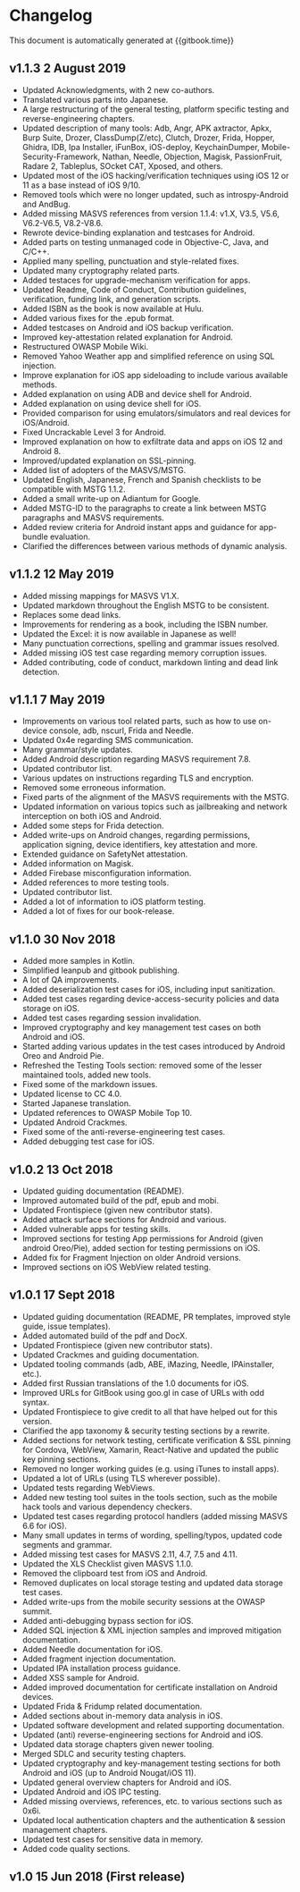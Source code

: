 # Changelog

This document is automatically generated at {{gitbook.time}}

## v1.1.3 2 August 2019

- Updated Acknowledgments, with 2 new co-authors.
- Translated various parts into Japanese.
- A large restructuring of the general testing, platform specific testing and reverse-engineering chapters.
- Updated description of many tools: Adb, Angr, APK axtractor, Apkx, Burp Suite, Drozer, ClassDump(Z/etc), Clutch, Drozer, Frida, Hopper, Ghidra, IDB, Ipa Installer, iFunBox, iOS-deploy, KeychainDumper, Mobile-Security-Framework, Nathan, Needle, Objection, Magisk, PassionFruit, Radare 2, Tableplus, SOcket CAT, Xposed, and others.
- Updated most of the iOS hacking/verification techniques using iOS 12 or 11 as a base instead of iOS 9/10.
- Removed tools which were no longer updated, such as introspy-Android and AndBug.
- Added missing MASVS references from version 1.1.4: v1.X, V3.5, V5.6, V6.2-V6.5, V8.2-V8.6.
- Rewrote device-binding explanation and testcases for Android.
- Added parts on testing unmanaged code in Objective-C, Java, and C/C++.
- Applied many spelling, punctuation and style-related fixes.
- Updated many cryptography related parts.
- Added testaces for upgrade-mechanism verification for apps.
- Updated Readme, Code of Conduct, Contribution guidelines, verification, funding link, and generation scripts.
- Added ISBN as the book is now available at Hulu.
- Added various fixes for the .epub format.
- Added testcases on Android and iOS backup verification.
- Improved key-attestation related explanation for Android.
- Restructured OWASP Mobile Wiki.
- Removed Yahoo Weather app and simplified reference on using SQL injection.
- Improve explanation for iOS app sideloading to include various available methods.
- Added explanation on using ADB and device shell for Android.
- Added explanation on using device shell for iOS.
- Provided comparison for using emulators/simulators and real devices for iOS/Android.
- Fixed Uncrackable Level 3 for Android.
- Improved explanation on how to exfiltrate data and apps on iOS 12 and Android 8.
- Improved/updated explanation on SSL-pinning.
- Added list of adopters of the MASVS/MSTG.
- Updated English, Japanese, French and Spanish checklists to be compatible with MSTG 1.1.2.
- Added a small write-up on Adiantum for Google.
- Added MSTG-ID to the paragraphs to create a link between MSTG paragraphs and MASVS requirements.
- Added review criteria for Android instant apps and guidance for app-bundle evaluation.
- Clarified the differences between various methods of dynamic analysis.

## v1.1.2 12 May 2019

- Added missing mappings for MASVS V1.X.
- Updated markdown throughout the English MSTG to be consistent.
- Replaces some dead links.
- Improvements for rendering as a book, including the ISBN number.
- Updated the Excel: it is now available in Japanese as well!
- Many punctuation corrections, spelling and grammar issues resolved.
- Added missing iOS test case regarding memory corruption issues.
- Added contributing, code of conduct, markdown linting and dead link detection.

## v1.1.1 7 May 2019

- Improvements on various tool related parts, such as how to use on-device console, adb, nscurl, Frida and Needle.
- Updated 0x4e regarding SMS communication.
- Many grammar/style updates.
- Added Android description regarding MASVS requirement 7.8.
- Updated contributor list.
- Various updates on instructions regarding TLS and encryption.
- Removed some erroneous information.
- Fixed parts of the alignment of the MASVS requirements with the MSTG.
- Updated information on various topics such as jailbreaking and network interception on both iOS and Android.
- Added some steps for Frida detection.
- Added write-ups on Android changes, regarding permissions, application signing, device identifiers, key attestation and more.
- Extended guidance on SafetyNet attestation.
- Added information on Magisk.
- Added Firebase misconfiguration information.
- Added references to more testing tools.
- Updated contributor list.
- Added a lot of information to iOS platform testing.
- Added a lot of fixes for our book-release.

## v1.1.0 30 Nov 2018

- Added more samples in Kotlin.
- Simplified leanpub and gitbook publishing.
- A lot of QA improvements.
- Added deserialization test cases for iOS, including input sanitization.
- Added test cases regarding device-access-security policies and data storage on iOS.
- Added test cases regarding session invalidation.
- Improved cryptography and key management test cases on both Android and iOS.
- Started adding various updates in the test cases introduced by Android Oreo and Android Pie.
- Refreshed the Testing Tools section: removed some of the lesser maintained tools, added new tools.
- Fixed some of the markdown issues.
- Updated license to CC 4.0.
- Started Japanese translation.
- Updated references to OWASP Mobile Top 10.
- Updated Android Crackmes.
- Fixed some of the anti-reverse-engineering test cases.
- Added debugging test case for iOS.

## v1.0.2 13 Oct 2018

- Updated guiding documentation (README).
- Improved automated build of the pdf, epub and mobi.
- Updated Frontispiece (given new contributor stats).
- Added attack surface sections for Android and various.
- Added vulnerable apps for testing skills.
- Improved sections for testing App permissions for Android (given android Oreo/Pie), added section for testing permissions on iOS.
- Added fix for Fragment Injection on older Android versions.
- Improved sections on iOS WebView related testing.

## v1.0.1 17 Sept 2018

- Updated guiding documentation (README, PR templates, improved style guide, issue templates).
- Added automated build of the pdf and DocX.
- Updated Frontispiece (given new contributor stats).
- Updated Crackmes and guiding documentation.
- Updated tooling commands (adb, ABE, iMazing, Needle, IPAinstaller, etc.).
- Added first Russian translations of the 1.0 documents for iOS.
- Improved URLs for GitBook using goo.gl in case of URLs with odd syntax.
- Updated Frontispiece to give credit to all that have helped out for this version.
- Clarified the app taxonomy & security testing sections by a rewrite.
- Added sections for network testing, certificate verification & SSL pinning for Cordova, WebView, Xamarin, React-Native and updated the public key pinning sections.
- Removed no longer working guides (e.g. using iTunes to install apps).
- Updated a lot of URLs (using TLS wherever possible).
- Updated tests regarding WebViews.
- Added new testing tool suites in the tools section, such as the mobile hack tools and various dependency checkers.
- Updated test cases regarding protocol handlers (added missing MASVS 6.6 for iOS).
- Many small updates in terms of wording, spelling/typos, updated code segments and grammar.
- Added missing test cases for MASVS 2.11, 4.7, 7.5 and 4.11.
- Updated the XLS Checklist given MASVS 1.1.0.
- Removed the clipboard test from iOS and Android.
- Removed duplicates on local storage testing and updated data storage test cases.
- Added write-ups from the mobile security sessions at the OWASP summit.
- Added anti-debugging bypass section for iOS.
- Added SQL injection & XML injection samples and improved mitigation documentation.
- Added Needle documentation for iOS.
- Added fragment injection documentation.
- Updated IPA installation process guidance.
- Added XSS sample for Android.
- Added improved documentation for certificate installation on Android devices.
- Updated Frida & Fridump related documentation.
- Added sections about in-memory data analysis in iOS.
- Updated software development and related supporting documentation.
- Updated (anti) reverse-engineering sections for Android and iOS.
- Updated data storage chapters given newer tooling.
- Merged SDLC and security testing chapters.
- Updated cryptography and key-management testing sections for both Android and iOS (up to Android Nougat/iOS 11).
- Updated general overview chapters for Android and iOS.
- Updated Android and iOS IPC testing.
- Added missing overviews, references, etc. to various sections such as 0x6i.
- Updated local authentication chapters and the authentication & session management chapters.
- Updated test cases for sensitive data in memory.
- Added code quality sections.

## v1.0 15 Jun 2018 (First release)
